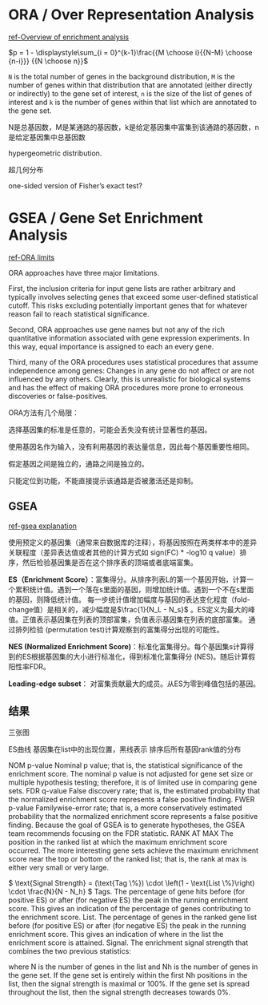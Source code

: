 
# ORA / Over Representation Analysis

[ref-Overview of enrichment analysis](https://yulab-smu.top/biomedical-knowledge-mining-book/enrichment-overview.html)

$p = 1 - \displaystyle\sum_{i = 0}^{k-1}\frac{{M \choose i}{{N-M} \choose {n-i}}} {{N \choose n}}$

`N` is the total number of genes in the background distribution,
`M` is the number of genes within that distribution that are annotated (either directly or indirectly) to the gene set of interest, 
`n` is the size of the list of genes of interest and `k` is the number of genes within that list which are annotated to the gene set. 

N是总基因数，M是某通路的基因数，k是给定基因集中富集到该通路的基因数，n是给定基因集中总基因数

hypergeometric distribution.

超几何分布

one-sided version of Fisher’s exact test?


# GSEA / Gene Set Enrichment Analysis

[ref-ORA limits](https://www.pathwaycommons.org/guide/primers/data_analysis/gsea/)

ORA approaches have three major limitations.

First, the inclusion criteria for input gene lists are rather arbitrary and typically involves selecting genes that exceed some user-defined statistical cutoff. 
This risks excluding potentially important genes that for whatever reason fail to reach statistical significance.

Second, ORA approaches use gene names but not any of the rich quantitative information associated with gene expression experiments.
In this way, equal importance is assigned to each an every gene. 

Third, many of the ORA procedures uses statistical procedures that assume independence among genes: Changes in any gene do not affect or are not influenced by any others.
Clearly, this is unrealistic for biological systems and has the effect of making ORA procedures more prone to erroneous discoveries or false-positives.

ORA方法有几个局限：

选择基因集的标准是任意的，可能会丢失没有统计显著性的基因。

使用基因名作为输入，没有利用基因的表达量信息，因此每个基因重要性相同。

假定基因之间是独立的，通路之间是独立的。

只能定位到功能，不能直接提示该通路是否被激活还是抑制。

## GSEA

[ref-gsea explanation](https://biostatsquid.com/gene-set-enrichment-analysis/)

使用预定义的基因集（通常来自数据库的注释），将基因按照在两类样本中的差异关联程度（差异表达值或者其他的计算方式如 sign(FC) * -log10 q value）排序，然后检验基因集是否在这个排序表的顶端或者底端富集。

**ES（Enrichment Score）**：富集得分。从排序列表L的第一个基因开始，计算一个累积统计值。遇到一个落在s里面的基因，则增加统计值。遇到一个不在s里面的基因，则降低统计值。 每一步统计值增加幅度与基因的表达变化程度（fold-change值）是相关的，减少幅度是$`\frac{1}{N_L - N_s}`$ 。ES定义为最大的峰值。正值表示基因集在列表的顶部富集，负值表示基因集在列表的底部富集。 通过排列检验 (permutation test)计算观察到的富集得分出现的可能性。

**NES (Normalized Enrichment Score)**：标准化富集得分。每个基因集s计算得到的ES根据基因集的大小进行标准化，得到标准化富集得分 (NES)。随后计算假阳性率FDR。

**Leading-edge subset**： 对富集贡献最大的成员。从ES为零到峰值包括的基因。

## 结果

三张图

ES曲线
基因集在list中的出现位置，黑线表示
排序后所有基因rank值的分布



NOM p-value	Nominal p value; that is, the statistical significance of the enrichment score. The nominal p value is not adjusted for gene set size or multiple hypothesis testing; therefore, it is of limited use in comparing gene sets.
FDR q-value	False discovery rate; that is, the estimated probability that the normalized enrichment score represents a false positive finding.
FWER p-value	Familywise-error rate; that is, a more conservatively estimated probability that the normalized enrichment score represents a false positive finding. Because the goal of GSEA is to generate hypotheses, the GSEA team recommends focusing on the FDR statistic.
RANK AT MAX	The position in the ranked list at which the maximum enrichment score occurred. The more interesting gene sets achieve the maximum enrichment score near the top or bottom of the ranked list; that is, the rank at max is either very small or very large.

$` \text{Signal Strength} = (\text{Tag \%}) \cdot \left(1 - \text{List \%}\right) \cdot \frac{N}{N - N_h} `$
Tags. The percentage of gene hits before (for positive ES) or after (for negative ES) the peak in the running enrichment score. This gives an indication of the percentage of genes contributing to the enrichment score.
List. The percentage of genes in the ranked gene list before (for positive ES) or after (for negative ES) the peak in the running enrichment score. This gives an indication of where in the list the enrichment score is attained.
Signal. The enrichment signal strength that combines the two previous statistics:

where N is the number of genes in the list and Nh is the number of genes in the gene set. If the gene set is entirely within the first Nh positions in the list, then the signal strength is maximal or 100%. If the gene set is spread throughout the list, then the signal strength decreases towards 0%.

